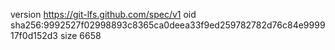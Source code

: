 version https://git-lfs.github.com/spec/v1
oid sha256:9992527f02998893c8365ca0deea33f9ed259782782d76c84e999917f0d152d3
size 6658
